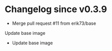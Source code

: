 # Changelog since v0.3.9
- Merge pull request #11 from erik73/base

Update base image 
- Update base image 
